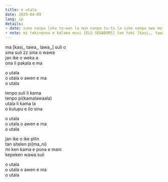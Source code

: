```yaml
---
title: o utala
date: 2025-04-09
lang: sp
details:
- date: suno nanpa luka tu-wan la mun nanpa tu-tu la sike nanpa owe mute2 mute2 wan  
- note: mi toki+pona e kalama musi [ELS SEGADORS] tan toki [kasi,, tawa,, lawa,,]
---
```


ma [kasi,, tawa,, lawa,,] suli o  
sina suli zz sina o wawa  
jan ike o weka a  
ona li pakala e ma  

o utala  
o utala o awen e ma  
o utala  

tenpo suli li kama  
tenpo pi(kamalawaala)  
utala li kama la  
o kulupu e ilo sina  

o utala  
o utala o awen e ma  
o utala  

jan ike o ike pilin  
tan sitelen pi(ma_ni)  
mi ken kama e pona e mani  
kepeken wawa suli  

o utala  
o utala o awen e ma  
o utala  

